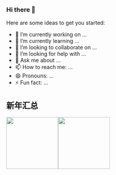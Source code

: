 ### Hi there 👋

<!--
**473237817/473237817** is a ✨ _special_ ✨ repository because its `README.md` (this file) appears on your GitHub profile.
-->
Here are some ideas to get you started:

- 🔭 I’m currently working on ...
- 🌱 I’m currently learning ...
- 👯 I’m looking to collaborate on ...
- 🤔 I’m looking for help with ...
- 💬 Ask me about ...
- 📫 How to reach me: ...
- 😄 Pronouns: ...
- ⚡ Fun fact: ...

## 新年汇总

<img align="" height="137px" src="https://github-readme-stats.vercel.app/api?username=473237817&hide_title=true&hide_border=true&show_icons=true&include_all_commits=true&line_height=21&bg_color=0,EC6C6C,FFD479, FFFC79,73FA79&theme=graywhite&locale=cn" /><img align="" height="137px" src="https://github-readme-stats.vercel.app/api/top-langs/?username=473237817&hide_title=true&hide_border =true&layout=compact&bg_color=0,73FA79,73FDFF,D783FF&theme=graywhite&locale=cn" />

 
